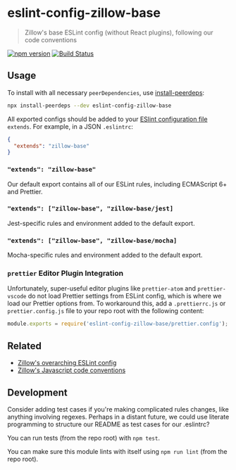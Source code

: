 # eslint-config-zillow-base

> Zillow's base ESLint config (without React plugins), following our code conventions

[![npm version](https://img.shields.io/npm/v/eslint-config-zillow-base.svg)](https://www.npmjs.com/package/eslint-config-zillow-base)
[![Build Status](https://travis-ci.org/zillow/javascript.svg?branch=latest)](https://travis-ci.org/zillow/javascript)

## Usage

To install with all necessary `peerDependencies`, use [install-peerdeps](https://github.com/nathanhleung/install-peerdeps#usage):

```sh
npx install-peerdeps --dev eslint-config-zillow-base
```

All exported configs should be added to your [ESlint configuration file](https://eslint.org/docs/user-guide/configuring#extending-configuration-files) `extends`.
For example, in a JSON `.eslintrc`:

```json
{
  "extends": "zillow-base"
}
```

### `"extends": "zillow-base"`

Our default export contains all of our ESLint rules, including ECMAScript 6+ and Prettier.

### `"extends": ["zillow-base", "zillow-base/jest]`

Jest-specific rules and environment added to the default export.

### `"extends": ["zillow-base", "zillow-base/mocha]`

Mocha-specific rules and environment added to the default export.

### `prettier` Editor Plugin Integration

Unfortunately, super-useful editor plugins like `prettier-atom` and `prettier-vscode` do not load Prettier settings from ESLint config, which is where we load our Prettier options from. To workaround this, add a `.prettierrc.js` or `prettier.config.js` file to your repo root with the following content:

```js
module.exports = require('eslint-config-zillow-base/prettier.config');
```

## Related

- [Zillow's overarching ESLint config](https://npmjs.com/eslint-config-zillow)
- [Zillow's Javascript code conventions](https://github.com/zillow/javascript)

## Development

Consider adding test cases if you're making complicated rules changes, like anything involving regexes. Perhaps in a distant future, we could use literate programming to structure our README as test cases for our .eslintrc?

You can run tests (from the repo root) with `npm test`.

You can make sure this module lints with itself using `npm run lint` (from the repo root).
